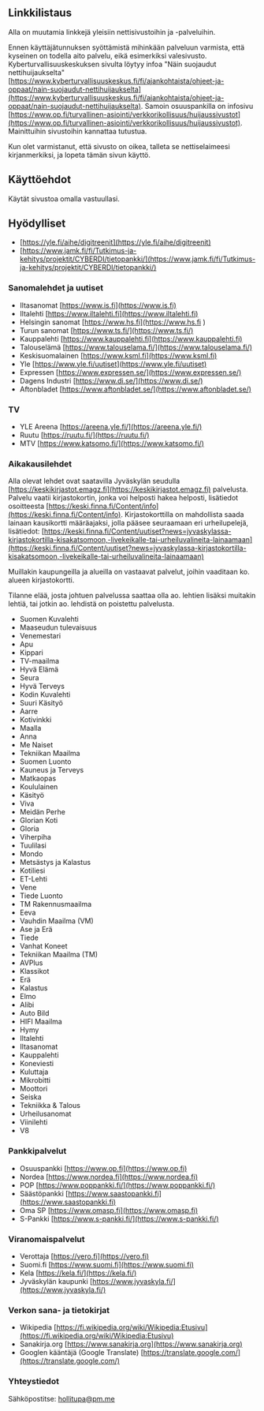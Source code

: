 ## Linkkilistaus

Alla on muutamia linkkejä yleisiin nettisivustoihin ja -palveluihin.

Ennen käyttäjätunnuksen syöttämistä mihinkään palveluun varmista, että kyseinen on todella aito palvelu, eikä esimerkiksi valesivusto. Kyberturvallisuuskeskuksen sivulta löytyy infoa "Näin suojaudut nettihuijaukselta" [https://www.kyberturvallisuuskeskus.fi/fi/ajankohtaista/ohjeet-ja-oppaat/nain-suojaudut-nettihuijaukselta](https://www.kyberturvallisuuskeskus.fi/fi/ajankohtaista/ohjeet-ja-oppaat/nain-suojaudut-nettihuijaukselta). Samoin osuuspankilla on infosivu [https://www.op.fi/turvallinen-asiointi/verkkorikollisuus/huijaussivustot](https://www.op.fi/turvallinen-asiointi/verkkorikollisuus/huijaussivustot). Mainittuihin sivustoihin kannattaa tutustua.

Kun olet varmistanut, että sivusto on oikea, talleta se nettiselaimeesi kirjanmerkiksi, ja lopeta tämän sivun käyttö.

## Käyttöehdot
Käytät sivustoa omalla vastuullasi.

## Hyödylliset
* [https://yle.fi/aihe/digitreenit](https://yle.fi/aihe/digitreenit)
* [https://www.jamk.fi/fi/Tutkimus-ja-kehitys/projektit/CYBERDI/tietopankki/](https://www.jamk.fi/fi/Tutkimus-ja-kehitys/projektit/CYBERDI/tietopankki/)

### Sanomalehdet ja uutiset

* Iltasanomat [https://www.is.fi](https://www.is.fi) 
* Iltalehti [https://www.iltalehti.fi](https://www.iltalehti.fi)
* Helsingin sanomat [https://www.hs.fi](https://www.hs.fi )
* Turun sanomat [https://www.ts.fi/](https://www.ts.fi/)
* Kauppalehti [https://www.kauppalehti.fi](https://www.kauppalehti.fi)
* Talouselämä [https://www.talouselama.fi/](https://www.talouselama.fi/)
* Keskisuomalainen [https://www.ksml.fi](https://www.ksml.fi)
* Yle [https://www.yle.fi/uutiset](https://www.yle.fi/uutiset)
* Expressen [https://www.expressen.se/](https://www.expressen.se/)
* Dagens Industri [https://www.di.se/](https://www.di.se/)
* Aftonbladet [https://www.aftonbladet.se/](https://www.aftonbladet.se/)

### TV
* YLE Areena [https://areena.yle.fi/](https://areena.yle.fi/)
* Ruutu [https://ruutu.fi/](https://ruutu.fi/)
* MTV [https://www.katsomo.fi/](https://www.katsomo.fi/)

### Aikakausilehdet

Alla olevat lehdet ovat saatavilla Jyväskylän seudulla [https://keskikirjastot.emagz.fi](https://keskikirjastot.emagz.fi) palvelusta. Palvelu vaatii kirjastokortin, jonka voi helposti hakea helposti, lisätiedot osoitteesta [https://keski.finna.fi/Content/info](https://keski.finna.fi/Content/info). Kirjastokorttilla on mahdollista saada lainaan kausikortti määräajaksi, jolla pääsee seuraamaan eri urheilupelejä, lisätiedot: [https://keski.finna.fi/Content/uutiset?news=jyvaskylassa-kirjastokortilla-kisakatsomoon,-livekeikalle-tai-urheiluvalineita-lainaamaan](https://keski.finna.fi/Content/uutiset?news=jyvaskylassa-kirjastokortilla-kisakatsomoon,-livekeikalle-tai-urheiluvalineita-lainaamaan)

Muillakin kaupungeilla ja alueilla on vastaavat palvelut, joihin vaaditaan ko. alueen kirjastokortti.

Tilanne elää, josta johtuen palvelussa saattaa olla ao. lehtien lisäksi muitakin lehtiä, tai jotkin ao. lehdistä on poistettu palvelusta.

* Suomen Kuvalehti
* Maaseudun tulevaisuus
* Venemestari
* Apu
* Kippari
* TV-maailma
* Hyvä Elämä
* Seura
* Hyvä Terveys
* Kodin Kuvalehti
* Suuri Käsityö
* Aarre
* Kotivinkki
* Maalla
* Anna
* Me Naiset
* Tekniikan Maailma
* Suomen Luonto
* Kauneus ja Terveys
* Matkaopas
* Koululainen
* Käsityö
* Viva
* Meidän Perhe
* Glorian Koti
* Gloria
* Viherpiha
* Tuulilasi
* Mondo
* Metsästys ja Kalastus
* Kotiliesi
* ET-Lehti
* Vene
* Tiede Luonto
* TM Rakennusmaailma
* Eeva
* Vauhdin Maailma (VM)
* Ase ja Erä
* Tiede
* Vanhat Koneet
* Tekniikan Maailma (TM)
* AVPlus
* Klassikot
* Erä
* Kalastus
* Elmo
* Alibi
* Auto Bild
* HIFI Maailma
* Hymy
* Iltalehti
* Iltasanomat
* Kauppalehti
* Koneviesti
* Kuluttaja
* Mikrobitti
* Moottori
* Seiska
* Tekniikka & Talous
* Urheilusanomat
* Viinilehti
* V8


### Pankkipalvelut
* Osuuspankki [https://www.op.fi](https://www.op.fi)
* Nordea [https://www.nordea.fi](https://www.nordea.fi)
* POP [https://www.poppankki.fi/](https://www.poppankki.fi/)
* Säästöpankki [https://www.saastopankki.fi](https://www.saastopankki.fi)
* Oma SP [https://www.omasp.fi](https://www.omasp.fi)
* S-Pankki [https://www.s-pankki.fi/](https://www.s-pankki.fi/)

### Viranomaispalvelut
* Verottaja [https://vero.fi](https://vero.fi)
* Suomi.fi [https://www.suomi.fi](https://www.suomi.fi)
* Kela [https://kela.fi/](https://kela.fi/)
* Jyväskylän kaupunki [https://www.jyvaskyla.fi/](https://www.jyvaskyla.fi/) 

### Verkon sana- ja tietokirjat
* Wikipedia [https://fi.wikipedia.org/wiki/Wikipedia:Etusivu](https://fi.wikipedia.org/wiki/Wikipedia:Etusivu)
* Sanakirja.org [https://www.sanakirja.org](https://www.sanakirja.org)
* Googlen kääntäjä (Google Translate) [https://translate.google.com/](https://translate.google.com/)

### Yhteystiedot
Sähköpostitse: hollitupa@pm.me
